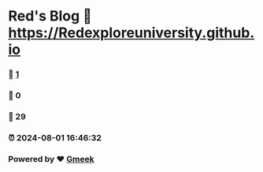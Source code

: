 # Red's Blog :link: https://Redexploreuniversity.github.io 
### :page_facing_up: [1](https://Redexploreuniversity.github.io/tag.html) 
### :speech_balloon: 0 
### :hibiscus: 29 
### :alarm_clock: 2024-08-01 16:46:32 
### Powered by :heart: [Gmeek](https://github.com/Meekdai/Gmeek)
